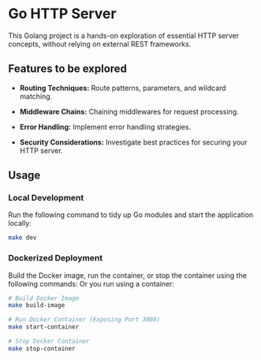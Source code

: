 # Go HTTP Server

This Golang project is a hands-on exploration of essential HTTP server concepts, without relying on external REST frameworks.

## Features to be explored

- **Routing Techniques:** Route patterns, parameters, and wildcard matching.

- **Middleware Chains:** Chaining middlewares for request processing.

- **Error Handling:** Implement error handling strategies.

- **Security Considerations:** Investigate best practices for securing your HTTP server.


## Usage

### Local Development

Run the following command to tidy up Go modules and start the application locally:

```bash
make dev
``` 

### Dockerized Deployment

Build the Docker image, run the container, or stop the container using the following commands:
Or you run using a container:

```bash
# Build Docker Image
make build-image

# Run Docker Container (Exposing Port 3000)
make start-container

# Stop Docker Container
make stop-container
``` 

